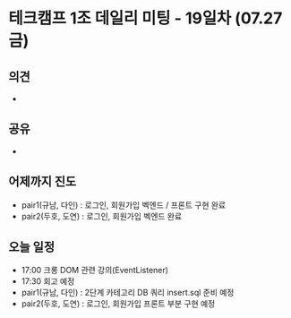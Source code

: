 
# 테크캠프 1조 데일리 미팅 - 19일차 (07.27 금)

## 의견
- 

## 공유
- 

## 어제까지 진도
- pair1(규남, 다인) : 로그인, 회원가입 벡엔드 / 프론트 구현 완료
- pair2(두호, 도연) : 로그인, 회원가입 벡엔드 완료

## 오늘 일정
- 17:00 크롱 DOM 관련 강의(EventListener)
- 17:30 회고 예정
- pair1(규남, 다인) : 2단계 카테고리 DB 쿼리 insert.sql 준비 예정
- pair2(두호, 도연) : 로그인, 회원가입 프론트 부분 구현 예정


